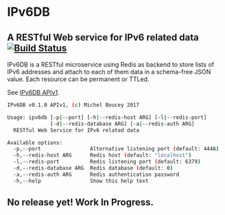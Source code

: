 # IPv6DB

## A RESTful Web service for IPv6 related data [![Build Status](https://travis-ci.org/MichelBoucey/IPv6DB.svg?branch=master)](https://travis-ci.org/MichelBoucey/IPv6DB)

IPv6DB is a RESTful microservice using Redis as backend to store lists of IPv6 addresses and attach to each of them data in a schema-free JSON value. Each resource can be permanent or TTLed.

See [IPv6DB APIv1](https://github.com/MichelBoucey/IPv6DB/blob/master/IPv6DB_APIv1.md).

```bash
IPv6DB v0.1.0 APIv1, (c) Michel Boucey 2017

Usage: ipv6db [-p|--port] [-h|--redis-host ARG] [-l|--redis-port]
              [-d|--redis-database ARG] [-a|--redis-auth ARG]
  RESTful Web Service for IPv6 related data

Available options:
  -p,--port                Alternative listening port (default: 4446)
  -h,--redis-host ARG      Redis host (default: "localhost")
  -l,--redis-port          Redis listening port (default: 6379)
  -d,--redis-database ARG  Redis database (default: 0)
  -a,--redis-auth ARG      Redis authentication password
  -h,--help                Show this help text
```

## No release yet! Work In Progress.

